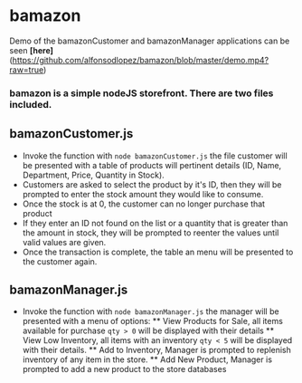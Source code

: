 # bamazon

Demo of the bamazonCustomer and bamazonManager applications can be seen **[here]**(https://github.com/alfonsodlopez/bamazon/blob/master/demo.mp4?raw=true)

### bamazon is a simple nodeJS storefront. There are two files included. 

## bamazonCustomer.js
* Invoke the function with `node bamazonCustomer.js` the file customer will be presented with a table of products will pertinent details (ID, Name, Department, Price, Quantity in Stock). 
* Customers are asked to select the product by it's ID, then they will be prompted to enter the stock amount they would like to consume. 
* Once the stock is at 0, the customer can no longer purchase that product
* If they enter an ID not found on the list or a quantity that is greater than the amount in stock, they will be prompted to reenter the values until valid values are given.
* Once the transaction is complete, the table an menu will be presented to the customer again.

## bamazonManager.js
* Invoke the function with `node bamazonManager.js` the manager will be presented with a menu of options:
** View Products for Sale, all items available for purchase `qty > 0` will be displayed with their details
** View Low Inventory, all items with an inventory `qty < 5` will be displayed with their details.
** Add to Inventory, Manager is prompted to replenish inventory of any item in the store.
** Add New Product, Manager is prompted to add a new product to the store databases


